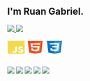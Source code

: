 ## I'm Ruan Gabriel.
<div align="left">
  <a href="https://github.com/user-anonm" target="_self">
  <img height="180em" src="https://github-readme-stats.vercel.app/api?username=user-anonm&show_icons=true&theme=gotham&include_all_commits=true&count_private=true">
  </a>
 
  <a href="https://github.com/user-anonm" target="self">
  <img height="180em" src="https://github-readme-stats.vercel.app/api/top-langs/?username=user-anonm&layout=compact&langs_count=7&theme=gotham">
  </a>
</div>
  
<div style="display: inline_block"><br>
  <img align="center" alt="Ruan-Js" height="30" width="40" src="https://raw.githubusercontent.com/devicons/devicon/master/icons/javascript/javascript-plain.svg">
  
  <img align="center" alt="Ruan-HTML" height="30" width="40" src="https://raw.githubusercontent.com/devicons/devicon/master/icons/html5/html5-original.svg">
  
  <img align="center" alt="Ruan-CSS" height="30" width="40" src="https://raw.githubusercontent.com/devicons/devicon/master/icons/css3/css3-original.svg">

  ##
 
<div> 
  <a href="https://github.com/user-anonm" target="_self"><img src="https://img.shields.io/badge/-Instagram-%23E4405F?style=for-the-badge&logo=instagram&logoColor=white" target="_blank"></a>
  <a href = "mailto:ruanlo32@gmail.com"><img src="https://img.shields.io/badge/Gmail-D14836?style=for-the-badge&logo=gmail&logoColor=white" target="_blank"></a>
  <a href="https://www.linkedin.com/in/ruan-lopes-4b4bb81a6/" target="_blank"><img src="https://img.shields.io/badge/-LinkedIn-%230077B5?style=for-the-badge&logo=linkedin&logoColor=white" target="_blank"></a> 
 <a href="https://github.com/Ruan-Gabriel" target="_self"><img src="https://img.shields.io/badge/Ubuntu-E95420?style=for-the-badge&logo=ubuntu&logoColor=white" target="_self"></a>
 <a href="https://github.com/user-anonm" target="_self"><img src="https://img.shields.io/badge/Xbox-107C10?style=for-the-badge&logo=xbox&logoColor=white" target="_self>"</a>
</div>
